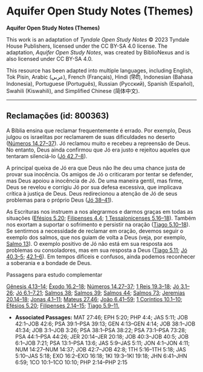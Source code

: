 # Aquifer Open Study Notes (Themes)

**Aquifer Open Study Notes (Themes)**

This work is an adaptation of *Tyndale Open Study Notes* © 2023 Tyndale House Publishers, licensed under the CC BY\-SA 4\.0 license. The adaptation, *Aquifer Open Study Notes*, was created by BiblioNexus and is also licensed under CC BY\-SA 4\.0\.

This resource has been adapted into multiple languages, including English, Tok Pisin, Arabic (عربي), French (Français), Hindi (हिंदी), Indonesian (Bahasa Indonesia), Portuguese (Português), Russian (Русский), Spanish (Español), Swahili (Kiswahili), and Simplified Chinese (简体中文).



--------------------------------

## Reclamações (id: 800363)

A Bíblia ensina que reclamar frequentemente é errado. Por exemplo, Deus julgou os israelitas por reclamarem de suas dificuldades no deserto ([Números 14\.27–37](https://ref.ly/Num14:27-Num14:37)). Jó reclamou muito e recebeu a repreensão de Deus. No entanto, Deus ainda confirmou que Jó era justo e rejeitou aqueles que tentaram silenciá\-lo ([Jó 42\.7–8](https://ref.ly/Job42:7-Job42:8)).

A principal queixa de Jó era que Deus não lhe deu uma chance justa de provar sua inocência. Os amigos de Jó o criticaram por tentar se defender, mas Deus apoiou a inocência de Jó. De uma maneira gentil, mas firme, Deus se revelou e corrigiu Jó por sua defesa excessiva, que implicava crítica à justiça de Deus. Deus redirecionou a atenção de Jó de seus problemas para o próprio Deus ([Jó 38–41](https://ref.ly/Job38:1-Job41:34)).

As Escrituras nos instruem a nos alegrarmos e darmos graças em todas as situações ([Efésios 5\.20](https://ref.ly/Eph5:20); [Filipenses 4\.4](https://ref.ly/Phil4:4); [1 Tessalonicenses 5\.16–18](https://ref.ly/1Thess5:16-1Thess5:18)). Também nos exortam a suportar o sofrimento e persistir na oração ([Tiago 5\.10–18](https://ref.ly/Jas5:10-Jas5:18)). Se sentirmos a necessidade de reclamar em oração, devemos seguir o exemplo dos salmos, que nos guiam de volta a Deus (veja, por exemplo, [Salmo 13](https://ref.ly/Ps13:1-Ps13:6)). O exemplo positivo de Jó não está em sua resposta aos problemas ou consoladores, mas em sua resposta a Deus ([Tiago 5\.11](https://ref.ly/Jas5:11); [Jó 40\.3–5](https://ref.ly/Job40:3-Job40:5); [42\.1–6](https://ref.ly/Job42:1-Job42:6)). Em tempos difíceis e confusos, ainda podemos reconhecer a soberania e a bondade de Deus.

Passagens para estudo complementar

[Gênesis 4\.13–14](https://ref.ly/Gen4:13-Gen4:14); [Êxodo 16\.2–18](https://ref.ly/Exod16:2-Exod16:18); [Números 14\.27–37](https://ref.ly/Num14:27-Num14:37); [1 Reis 19\.3–18](https://ref.ly/1Kgs19:3-1Kgs19:18); [Jó 3\.1–26](https://ref.ly/Job3:1-Job3:26); [Jó 6\.1–7\.21](https://ref.ly/Job6:1-Job7:21); [Salmos 38](https://ref.ly/Ps38:1-Ps38:22); [Salmos 39](https://ref.ly/Ps39:1-Ps39:13); [Salmos 44](https://ref.ly/Ps44:1-Ps44:26); [Salmos 73](https://ref.ly/Ps73:1-Ps73:28); [Jeremias 20\.14–18](https://ref.ly/Jer20:14-Jer20:18); [Jonas 4\.1–11](https://ref.ly/Jonah4:1-Jonah4:11); [Mateus 27\.46](https://ref.ly/Matt27:46); [João 6\.41–59](https://ref.ly/John6:41-John6:59); [1 Coríntios 10\.1–10](https://ref.ly/1Cor10:1-1Cor10:10); [Efésios 5\.20](https://ref.ly/Eph5:20); [Filipenses 2\.14–15](https://ref.ly/Phil2:14-Phil2:15); [Tiago 5\.9–11\.](https://ref.ly/Jas5:9-Jas5:11)

* **Associated Passages:** MAT 27:46; EPH 5:20; PHP 4:4; JAS 5:11; JOB 42:1–JOB 42:6; PSA 39:1–PSA 39:13; GEN 4:13–GEN 4:14; JOB 38:1–JOB 41:34; JOB 3:1–JOB 3:26; PSA 38:1–PSA 38:22; PSA 73:1–PSA 73:28; PSA 44:1–PSA 44:26; JER 20:14–JER 20:18; JOB 40:3–JOB 40:5; JOB 6:1–JOB 7:21; PSA 13:1–PSA 13:6; JAS 5:9–JAS 5:11; JON 4:1–JON 4:11; NUM 14:27–NUM 14:37; JOB 42:7–JOB 42:8; 1TH 5:16–1TH 5:18; JAS 5:10–JAS 5:18; EXO 16:2–EXO 16:18; 1KI 19:3–1KI 19:18; JHN 6:41–JHN 6:59; 1CO 10:1–1CO 10:10; PHP 2:14–PHP 2:15

